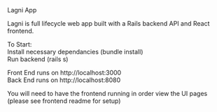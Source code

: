 Lagni App

Lagni is full lifecycle web app built with a Rails backend API and React frontend.


To Start:  
Install necessary dependancies (bundle install)  
Run backend (rails s)

Front End runs on http://localhost:3000  
Back End runs on http://localhost:8080

You will need to have the frontend running in order view the UI pages  
(please see frontend readme for setup)

